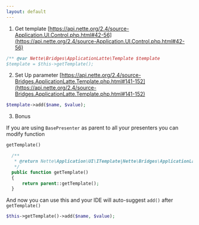 ```yaml
---
layout: default
---
```



1. Get template [https://api.nette.org/2.4/source-Application.UI.Control.php.html#42-56](https://api.nette.org/2.4/source-Application.UI.Control.php.html#42-56)
  
```php
/** @var Nette\Bridges\ApplicationLatte\Template $template
$template = $this->getTemplate();
```
  
2. Set Up parameter
  [https://api.nette.org/2.4/source-Bridges.ApplicationLatte.Template.php.html#141-152](https://api.nette.org/2.4/source-Bridges.ApplicationLatte.Template.php.html#141-152)
  
  ```php
  $template->add($name, $value);
  ```
  
3. Bonus

  If you are using `BasePresenter` as parent to all your presenters you can modify function 
  ```php
  getTemplate()
  ```
  
  ```php
	/**
	 * @return Nette\Application\UI\ITemplate|Nette\Bridges\ApplicationLatte\Template
	 */
	public function getTemplate()
	{
		return parent::getTemplate();
	}
  ```
  
  And now you can use this and your IDE will auto-suggest `add()` after `getTemplate()`
 
  ```php
  $this->getTemplate()->add($name, $value);
  ```
